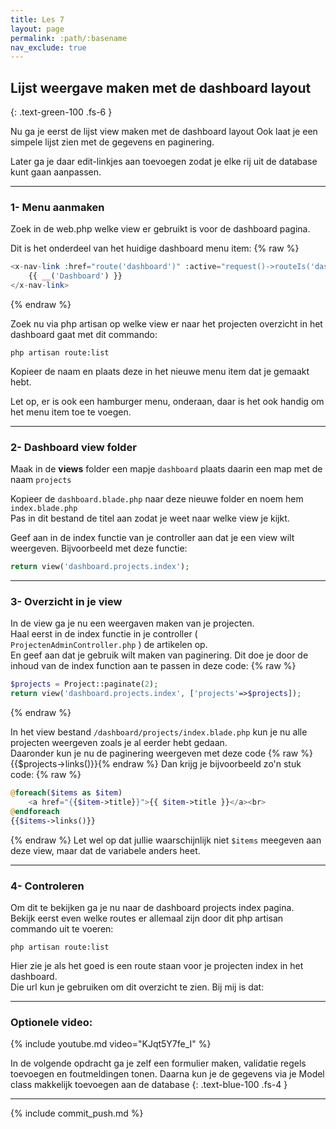 ```yaml
---
title: Les 7
layout: page
permalink: :path/:basename
nav_exclude: true
---
```


## Lijst weergave maken met de dashboard layout
{: .text-green-100 .fs-6 }

Nu ga je eerst de lijst view maken met de dashboard layout
Ook laat je een simpele lijst zien met de gegevens en paginering.

Later ga je daar edit-linkjes aan toevoegen zodat je elke rij uit de database kunt gaan aanpassen.

---

### 1- Menu aanmaken
Zoek in de web.php welke view er gebruikt is voor de dashboard pagina.

Dit is het onderdeel van het huidige dashboard menu item:
{% raw %}
```php
<x-nav-link :href="route('dashboard')" :active="request()->routeIs('dashboard')">
    {{ __('Dashboard') }}
</x-nav-link>
```
{% endraw %}

Zoek nu via php artisan op welke view er naar het projecten overzicht in het dashboard gaat met dit commando:

```shell
php artisan route:list
```

Kopieer de naam en plaats deze in het nieuwe menu item dat je gemaakt hebt.

Let op, er is ook een hamburger menu, onderaan, daar is het ook handig om het menu item toe te voegen.

---

### 2- Dashboard view folder
Maak in de **views** folder een mapje `dashboard` plaats daarin een map met de naam `projects` 

Kopieer de `dashboard.blade.php` naar deze nieuwe folder en noem hem `index.blade.php`  
Pas in dit bestand de titel aan zodat je weet naar welke view je kijkt.

Geef aan in de index functie van je controller aan dat je een view wilt weergeven.
Bijvoorbeeld met deze functie:
```php
return view('dashboard.projects.index');
```


---
### 3- Overzicht in je view 
In de view ga je nu een weergaven maken van je projecten.  
Haal eerst in de index functie in je controller ( `ProjectenAdminController.php` ) de artikelen op.  
En geef aan dat je gebruik wilt maken van paginering. Dit doe je door de inhoud van de index function aan te passen in deze code:
{% raw %}
```php
$projects = Project::paginate(2);
return view('dashboard.projects.index', ['projects'=>$projects]);
```
{% endraw %}

In het view bestand `/dashboard/projects/index.blade.php` kun je nu alle projecten weergeven zoals je al eerder hebt gedaan.  
Daaronder kun je nu de paginering weergeven met deze code {% raw %}{{$projects->links()}}{% endraw %}
Dan krijg je bijvoorbeeld zo'n stuk code:
{% raw %}
```php
@foreach($items as $item)
    <a href="{{$item->title}}">{{ $item->title }}</a><br>
@endforeach
{{$items->links()}}
```
{% endraw %}
Let wel op dat jullie waarschijnlijk niet `$items` meegeven aan deze view, maar dat de variabele anders heet.              

---
### 4- Controleren
Om dit te bekijken ga je nu naar de dashboard projects index pagina.  
Bekijk eerst even welke routes er allemaal zijn door dit php artisan commando uit te voeren:
```shell
php artisan route:list
```
Hier zie je als het goed is een route staan voor je projecten index in het dashboard.  
Die url kun je gebruiken om dit overzicht te zien.
Bij mij is dat: 

---

### Optionele video:

{% include youtube.md video="KJqt5Y7fe_I" %}

In de volgende opdracht ga je zelf een formulier maken, validatie regels toevoegen en foutmeldingen tonen.
Daarna kun je de gegevens via je Model class makkelijk toevoegen aan de database
{: .text-blue-100 .fs-4 }

---

{% include commit_push.md %}


